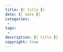 ```yaml
---
title: {{ title }}
date: {{ date }}
categories: 
 -
tags: 
 - 
description: {{ title }}
copyright: true
---
```









<!--more-->